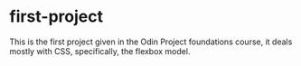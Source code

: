 # first-project
This is the first project given in the Odin Project foundations course, it deals mostly with CSS, specifically, the flexbox model.
